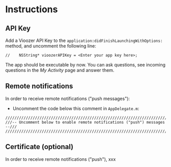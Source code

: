 # Instructions

## API Key
Add a Vioozer API Key to the `application:didFinishLaunchingWithOptions:` method, and uncomment the following line:

    //    NSString* vioozerAPIKey = <Enter your app key here>;


The app should be executable by now. You can ask questions, see incoming questions in the *My Activity* page and answer them. 


## Remote notifications
In order to receive remote notifications ("push messages"):

* Uncomment the code below this comment in `AppDelegate.m`:

```
/////////////////////////////////////////////////////////////////////////////
///-- Uncomment below to enable remote notifications ("push") messages  --///
/////////////////////////////////////////////////////////////////////////////
```

## Certificate (optional)
In order to receive remote notifications ("push"), xxx
